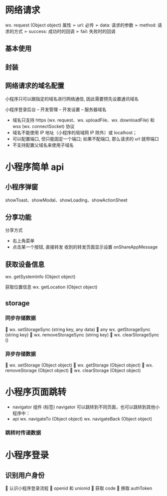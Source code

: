 # 网络请求
wx. request (Object object)
属性
➢ url: 必传 
➢ data: 请求的参数 
➢ method: 请求的方式 
➢ success: 成功时的回调 
➢ fail: 失败时的回调

## 基本使用

## 封装




## 网络请求的域名配置
小程序只可以跟指定的域名进行网络通信, 因此需要预先设置通讯域名

小程序登录后台 – 开发管理 – 开发设置 – 服务器域名
- 域名只支持 https (wx. request、wx. uploadFile、wx. downloadFile) 和 wss (wx. connectSocket) 协议
- 域名不能使用 IP 地址（小程序的局域网 IP 除外）或 localhost；
- 可以配置端口, 但只能固定一个端口; 如果不配端口, 那么请求的 url 就带端口
- 不支持配置父域名来使用子域名

# 小程序简单 api
## 小程序弹窗
showToast、showModal、showLoading、showActionSheet


## 分享功能
分享方式
- 右上角菜单
- 点击某一个按钮, 直接转发
收到的转发页面显示设置
onShareAppMessage

## 获取设备信息
wx. getSystemInfo (Object object)


获取位置信息
wx. getLocation (Object object)


## storage
### 同步存储数据
 wx. setStorageSync (string key, any data) 
 any wx. getStorageSync (string key) 
 wx. removeStorageSync (string key) 
 wx. clearStorageSync ()

### 异步存储数据
 wx. setStorage (Object object) 
 wx. getStorage (Object object) 
 wx. removeStorage (Object object) 
 wx. clearStorage (Object object)

# 小程序页面跳转
- navigator 组件 (标签)
	navigator 可以跳转到不同页面，也可以跳转到其他小程序中：
- api
	wx. navigateTo (Object object)
	wx. navigateBack (Object object)


### 跳转时传递数据



# 小程序登录

## 识别用户身份
 认识小程序登录流程 
 openid 和 unionid 
 获取 code 
 换取 authToken


